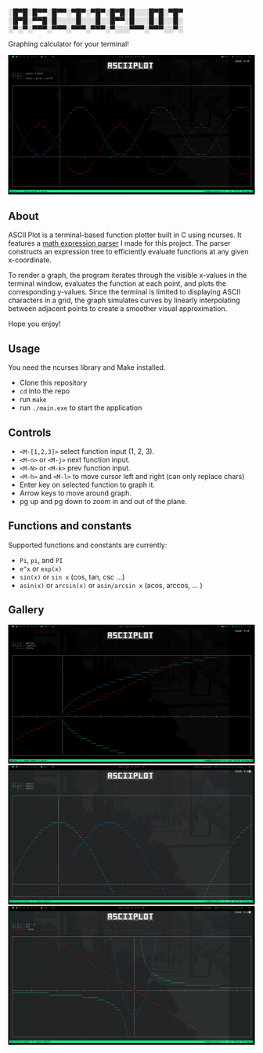 ░█▀█░█▀▀░█▀▀░▀█▀░▀█▀░█▀█░█░░░█▀█░▀█▀
░█▀█░▀▀█░█░░░░█░░░█░░█▀▀░█░░░█░█░░█░
░▀░▀░▀▀▀░▀▀▀░▀▀▀░▀▀▀░▀░░░▀▀▀░▀▀▀░░▀░

Graphing calculator for your terminal!

![Example screenshot](screenshots/shifted_sin.png)

## About
ASCII Plot is a terminal-based function plotter built in C using ncurses. It features a [math expression parser](https://github.com/desa-thomas/fxp) I made for this project. The parser constructs an expression tree to efficiently evaluate functions at any given x-coordinate.

To render a graph, the program iterates through the visible x-values in the terminal window, evaluates the function at each point, and plots the corresponding y-values. Since the terminal is limited to displaying ASCII characters in a grid, the graph simulates curves by linearly interpolating between adjacent points to create a smoother visual approximation.

Hope you enjoy!

## Usage
You need the ncurses library and Make installed.
- Clone this repository
- `cd` into the repo
- run `make`
- run `./main.exe` to start the application

## Controls
- `<M-[1,2,3]>` select function input (1, 2, 3). 
- `<M-n>` or `<M-j>` next function input. 
- `<M-N>` or `<M-k>` prev function input.
- `<M-h>` and `<M-l>` to move cursor left and right (can only replace chars)
- Enter key on selected function to graph it. 
- Arrow keys to move around graph. 
- pg up and pg down to zoom in and out of the plane. 

## Functions and constants
Supported functions and constants are currently:
- `Pi`, `pi`, and `PI` 
- `e^x` or `exp(x)`
- `sin(x)` or `sin x` (cos, tan, csc ...) 
- `asin(x)` or `arcsin(x)` or `asin/arcsin x` (acos, arccos, ... )

## Gallery

![example 1](screenshots/area_between.png)
![example 2](screenshots/ex1.png)
![example 2](screenshots/asciiplot_example.png) 
